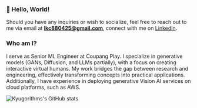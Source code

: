 ### 🚀 Hello, World!
Should you have any inquiries or wish to socialize, feel free to reach out to me via email at **lkc880425@gmail.com**, connect with me on [LinkedIn](https://www.linkedin.com/in/kyuchul-lee-3a919611a).

### Who am I?
I serve as Senior ML Engineer at Coupang Play. I specialize in generative models (GANs, Diffusion, and LLMs partially), with a focus on creating interactive virtual humans. My work bridges the gap between research and engineering, effectively transforming concepts into practical applications. Additionally, I have experience in deploying generative Vision AI services on cloud platforms, such as AWS.


![Kyugorithms's GitHub stats](https://github-readme-stats.vercel.app/api?username=kyugorithm&show_icons=true&theme=dracula&count_private=true)


